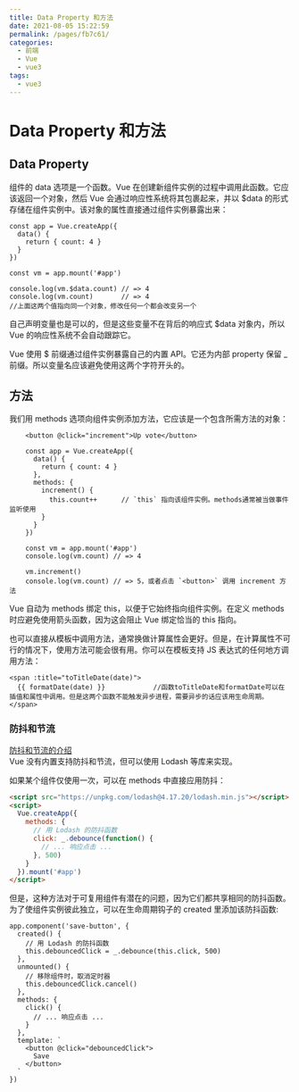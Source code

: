 ```yaml
---
title: Data Property 和方法
date: 2021-08-05 15:22:59
permalink: /pages/fb7c61/
categories:
  - 前端
  - Vue
  - vue3
tags:
  - vue3
---
```

# Data Property 和方法
## Data Property
组件的 data 选项是一个函数。Vue 在创建新组件实例的过程中调用此函数。它应该返回一个对象，然后 Vue 会通过响应性系统将其包裹起来，并以 $data 的形式存储在组件实例中。该对象的属性直接通过组件实例暴露出来：
```
const app = Vue.createApp({
  data() {
    return { count: 4 }
  }
})

const vm = app.mount('#app')

console.log(vm.$data.count) // => 4
console.log(vm.count)       // => 4
//上面这两个值指向同一个对象，修改任何一个都会改变另一个
```
自己声明变量也是可以的，但是这些变量不在背后的响应式 $data 对象内，所以 Vue 的响应性系统不会自动跟踪它。

Vue 使用 $ 前缀通过组件实例暴露自己的内置 API。它还为内部 property 保留 _ 前缀。所以变量名应该避免使用这两个字符开头的。

## 方法
我们用 methods 选项向组件实例添加方法，它应该是一个包含所需方法的对象：
```
    <button @click="increment">Up vote</button>

    const app = Vue.createApp({
      data() {
        return { count: 4 }
      },
      methods: {
        increment() {
          this.count++      // `this` 指向该组件实例。methods通常被当做事件监听使用
        }
      }
    })

    const vm = app.mount('#app')
    console.log(vm.count) // => 4

    vm.increment()
    console.log(vm.count) // => 5，或者点击 `<button>` 调用 increment 方法
```
Vue 自动为 methods 绑定 this，以便于它始终指向组件实例。在定义 methods 时应避免使用箭头函数，因为这会阻止 Vue 绑定恰当的 this 指向。

也可以直接从模板中调用方法，通常换做计算属性会更好。但是，在计算属性不可行的情况下，使用方法可能会很有用。你可以在模板支持 JS 表达式的任何地方调用方法：
```
<span :title="toTitleDate(date)">
  {{ formatDate(date) }}            //函数toTitleDate和formatDate可以在插值和属性中调用。但是这两个函数不能触发异步进程，需要异步的话应该用生命周期。
</span>
```

### 防抖和节流
[防抖和节流的介绍](https://blog.csdn.net/hupian1989/article/details/80920324)   
Vue 没有内置支持防抖和节流，但可以使用 Lodash 等库来实现。

如果某个组件仅使用一次，可以在 methods 中直接应用防抖：
```html
<script src="https://unpkg.com/lodash@4.17.20/lodash.min.js"></script>
<script>
  Vue.createApp({
    methods: {
      // 用 Lodash 的防抖函数
      click: _.debounce(function() {
        // ... 响应点击 ...
      }, 500)
    }
  }).mount('#app')
</script>
```
但是，这种方法对于可复用组件有潜在的问题，因为它们都共享相同的防抖函数。为了使组件实例彼此独立，可以在生命周期钩子的 created 里添加该防抖函数:
```vue
app.component('save-button', {
  created() {
    // 用 Lodash 的防抖函数
    this.debouncedClick = _.debounce(this.click, 500)
  },
  unmounted() {
    // 移除组件时，取消定时器
    this.debouncedClick.cancel()
  },
  methods: {
    click() {
      // ... 响应点击 ...
    }
  },
  template: `
    <button @click="debouncedClick">
      Save
    </button>
  `
})